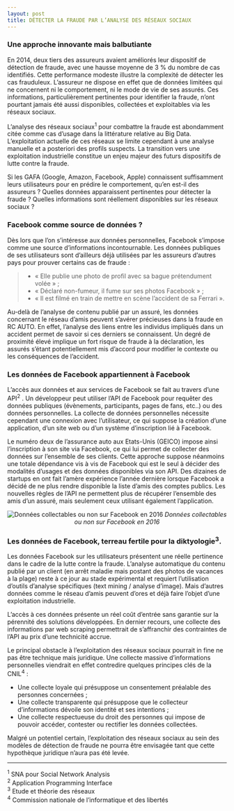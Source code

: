 ```yaml
---
layout: post
title: DÉTECTER LA FRAUDE PAR L’ANALYSE DES RÉSEAUX SOCIAUX
---
```


### Une approche innovante mais balbutiante

En 2014, deux tiers des assureurs avaient améliorés leur dispositif de détection de fraude, avec une hausse moyenne de 3 % du nombre de cas identifiés. Cette performance modeste illustre la complexité de détecter les cas frauduleux. L’assureur ne dispose en effet que de données limitées qui ne concernent ni le comportement, ni le mode de vie de ses assurés. Ces informations, particulièrement pertinentes pour identifier la fraude, n’ont pourtant jamais été aussi disponibles, collectées et exploitables via les réseaux sociaux.

L’analyse des réseaux sociaux<sup>1</sup>  pour combattre la fraude est abondamment citée comme cas d’usage dans la littérature relative au Big Data. L’exploitation actuelle de ces réseaux se limite cependant à une analyse manuelle et a posteriori des profils suspects. La transition vers une exploitation industrielle constitue un enjeu majeur des futurs dispositifs de lutte contre la fraude.

Si les GAFA (Google, Amazon, Facebook, Apple) connaissent suffisamment leurs utilisateurs pour en prédire le comportement, qu’en est-il des assureurs ? Quelles données apparaissent pertinentes pour détecter la fraude ? Quelles informations sont réellement disponibles sur les réseaux sociaux ?

### Facebook comme source de données ?

Dès lors que l’on s’intéresse aux données personnelles, Facebook s’impose comme une source d’informations incontournable. Les données publiques de ses utilisateurs sont d’ailleurs déjà utilisées par les assureurs d’autres pays pour prouver certains cas de fraude : 

> * « Elle publie une photo de profil avec sa bague prétendument volée » ;
> * « Déclaré non-fumeur, il fume sur ses photos Facebook » ;
> * « Il est filmé en train de mettre en scène l’accident de sa Ferrari ».

Au-delà de l’analyse de contenu publié par un assuré, les données concernant le réseau d’amis peuvent s’avérer précieuses dans la fraude en RC AUTO. En effet, l’analyse des liens entre les individus impliqués dans un accident permet de savoir si ces derniers se connaissent. Un degré de proximité élevé implique un fort risque de fraude à la déclaration, les assurés s’étant potentiellement mis d’accord pour modifier le contexte ou les conséquences de l’accident.

### Les données de Facebook appartiennent à Facebook

L’accès aux données et aux services de Facebook se fait au travers d’une API<sup>2</sup> . Un développeur peut utiliser l’API de Facebook pour requêter des données publiques (évènements, participants, pages de fans, etc..) ou des données personnelles. La collecte de données personnelles nécessite cependant une connexion avec l’utilisateur, ce qui suppose la création d’une application, d’un site web ou d’un système d’inscription lié à Facebook. 

Le numéro deux de l’assurance auto aux Etats-Unis (GEICO) impose ainsi l’inscription à son site via Facebook, ce qui lui permet de collecter des données sur l’ensemble de ses clients. Cette approche suppose néanmoins une totale dépendance vis à vis de Facebook qui est le seul à décider des modalités d’usages et des données disponibles via son API. Des dizaines de startups en ont fait l’amère expérience l’année dernière lorsque Facebook a décidé de ne plus rendre disponible la liste d’amis des comptes publics. Les nouvelles règles de l’API ne permettent plus de récupérer l’ensemble des amis d’un assuré, mais seulement ceux utilisant également l’application.

<p align="center">
  <img src="http://darky-ben.fr/siafraudill.jpg" alt="Données collectables ou non sur Facebook en 2016"/>
  <span align="right"><i>Données collectables ou non sur Facebook en 2016</i></span>
</p>


### Les données de Facebook, terreau fertile pour la diktyologie<sup>3</sup>.

Les données Facebook sur les utilisateurs présentent une réelle pertinence dans le cadre de la lutte contre la fraude. L’analyse automatique du contenu publié par un client (en arrêt maladie mais postant des photos de vacances à la plage) reste à ce jour au stade expérimental et requiert l’utilisation d’outils d’analyse spécifiques (text mining / analyse d’image). Mais d’autres données comme le réseau d’amis peuvent d’ores et déjà faire l’objet d’une exploitation industrielle.

L’accès à ces données présente un réel coût d’entrée sans garantie sur la pérennité des solutions développées. En dernier recours, une collecte des informations par web scraping permettrait de s’affranchir des contraintes de l’API au prix d’une technicité accrue.

Le principal obstacle à l’exploitation des réseaux sociaux pourrait in fine ne pas être technique mais juridique. Une collecte massive d’informations personnelles viendrait en effet contredire quelques principes clés de la CNIL<sup>4</sup>  :

* Une collecte loyale qui présuppose un consentement préalable des personnes concernées ;
* Une collecte transparente qui présuppose que le collecteur d’informations dévoile son identité et ses intentions ;
* Une collecte respectueuse du droit des personnes qui impose de pouvoir accéder, contester ou rectifier les données collectées.

Malgré un potentiel certain, l’exploitation des réseaux sociaux au sein des modèles de détection de fraude ne pourra être envisagée tant que cette hypothèque juridique n’aura pas été levée.

___

<sup>1</sup> SNA pour Social Network Analysis  
<sup>2</sup> Application Programming Interface  
<sup>3</sup> Etude et théorie des réseaux  
<sup>4</sup> Commission nationale de l’informatique et des libertés  
